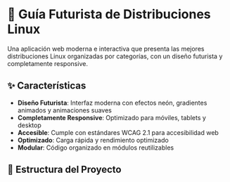 # 🚀 Guía Futurista de Distribuciones Linux

Una aplicación web moderna e interactiva que presenta las mejores distribuciones Linux organizadas por categorías, con un diseño futurista y completamente responsive.

## ✨ Características

- **Diseño Futurista**: Interfaz moderna con efectos neón, gradientes animados y animaciones suaves
- **Completamente Responsive**: Optimizado para móviles, tablets y desktop
- **Accesible**: Cumple con estándares WCAG 2.1 para accesibilidad web
- **Optimizado**: Carga rápida y rendimiento optimizado
- **Modular**: Código organizado en módulos reutilizables

## 📁 Estructura del Proyecto